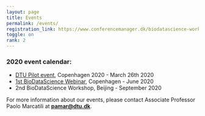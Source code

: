 ```yaml
---
layout: page
title: Events
permalink: /events/
registration_link: https://www.conferencemanager.dk/biodatascience-workshop
toggle: on
rank: 2
---
```



### 2020 event calendar:
- <a href="https://biodatascience101.github.io/events/programme_pilot/">DTU Pilot event</a>, Copenhagen 2020 - March 26th 2020
- <a href="https://biodatascience101.github.io/events/Next_Event/">1st BioDataScience Webinar</a>, Copenhagen - June 2020
- 2nd BioDataScience Workshop, Beijing - September 2020

For more information about our events, please contact Associate Professor Paolo Marcatili at **pamar@dtu.dk**.



